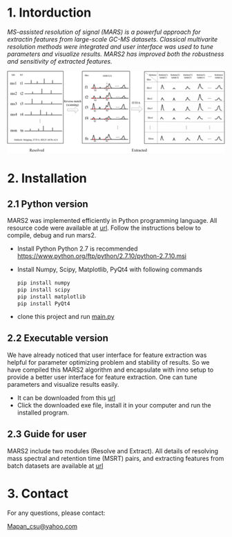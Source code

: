 # 1. Intorduction #

*MS-assisted resolution of signal  (MARS) is a powerful approach for extractin features from large-scale GC-MS datasets. Classical multivarite resolution methods were integrated and user interface was used to tune parameters and visualize results. MARS2 has improved both the robustness and sensitivity of extracted features.*


![graphical abstract of mars](https://raw.githubusercontent.com/mapancsu/mars2/master/MARS2.jpg)

# 2. Installation #


## 2.1 Python version ##

MARS2 was implemented efficiently in Python programming language. All resource code were available at [url](https://github.com/mapancsu/mars2/tree/master/src). Follow the instructions below to compile, debug and run mars2.

- Install Python
	Python 2.7 is recommended
	https://www.python.org/ftp/python/2.7.10/python-2.7.10.msi


- Install Numpy, Scipy, Matplotlib, PyQt4 with following commands 

	```shell
	pip install numpy
	pip install scipy
	pip install matplotlib
    pip install PyQt4
	```
- clone this project and run [main.py](https://github.com/mapancsu/mars2/tree/master/src/main.py)

## 2.2 Executable version ##

We have already noticed that user interface for feature extraction was helpful for parameter optimizing problem and stability of results. So we have compiled this MARS2 algorithm and encapsulate with inno setup to provide a better user interface for feature extraction. One can tune  parameters and visualize results easily.

- It can be downloaded from this [url](https://github.com/mapancsu/mars2/tree/master/win64.exe)
- Click the downloaded exe file, install it in your computer and run the installed program.

## 2.3 Guide for user ##

MARS2 include two modules (Resolve and Extract). All details of resolving mass spectral and retention time (MSRT) pairs, and extracting features from batch datasets are available at [url](https://github.com/mapancsu/mars2/blob/master/guide%20for%20user.pdf)

# 3. Contact #

For any questions, please contact:

[Mapan_csu@yahoo.com](mailto:Mapan_csu@yahoo.com)

